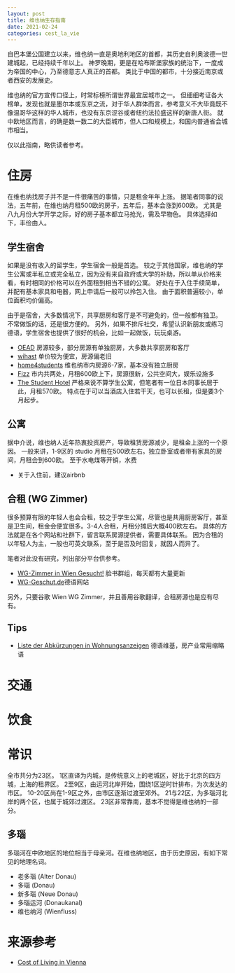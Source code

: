 ```yaml
---
layout: post
title: 维也纳生存指南
date: 2021-02-24
categories: cest_la_vie
---
```


自巴本堡公国建立以来，维也纳一直是奥地利地区的首都，其历史自利奥波德一世建城起，已经持续千年以上。
神罗晚期，更是在哈布斯堡家族的统治下，一度成为帝国的中心，乃至德意志人真正的首都。
类比于中国的都市，十分接近南京或者西安的发展史。

维也纳的官方宣传口径上，时常标榜所谓世界最宜居城市之一。
但细细考证各大榜单，发现也就是墨尔本或东京之流，对于华人群体而言，参考意义不大毕竟既不像温哥华这样的华人城市，也没有东京涩谷或者纽约法拉盛这样的新唐人街。
就中欧地区而言，的确是数一数二的大臣城市，但人口和规模上，和国内普通省会城市相当。

仅以此指南，略供读者参考。

# 住房

在维也纳找房子并不是一件很痛苦的事情，只是租金年年上涨。
据笔者同事的说法，五年前，在维也纳月租500欧的房子，五年后，基本会涨到600欧。
尤其是八九月份大学开学之际，好的房子基本都立马抢光，需及早物色。
具体选择如下，丰俭由人。

## 学生宿舍

如果是没有收入的留学生，学生宿舍一般是首选。
较之于其他国家，维也纳的学生公寓或半私立或完全私立，因为没有来自政府或大学的补助，所以单从价格来看，有时相同的价格可以在外面租到相当不错的公寓。
好处在于入住手续简单，并配有基本家具和电器，网上申请后一般可以拎包入住。
由于面积普遍较小，单位面积均价偏高。

由于是宿舍，大多数情况下，共享厨房和客厅是不可避免的，但一般都有独卫。
不常做饭的话，还是很方便的。
另外，如果不排斥社交，希望认识新朋友或练习德语，学生宿舍也提供了很好的机会，比如一起做饭，玩玩桌游。

- [OEAD](https://housing.oead.at/) 房源较多，部分房源有单独厨房，大多数共享厨房和客厅
- [wihast](https://www.wihast.at/)
单价较为便宜，房源偏老旧
- [home4students](https://www.home4students.at/)
维也纳市内房源6-7家，基本没有独立厨房
- [Fizz](https://www.the-fizz.com/)
市内共两处，月租600欧上下，房源很新，公共空间大，娱乐设施多
- [The Student Hotel](https://www.thestudenthotel.com/vienna/)
严格来说不算学生公寓，但笔者有一位日本同事长居于此，月租570欧。
特点在于可以当酒店入住若干天，也可以长租，但是要3个月起步。

## 公寓

据中介说，维也纳人近年热衷投资房产，导致租赁房源减少，是租金上涨的一个原因。
一般来讲，1-9区的 studio 月租在500欧左右。独立卧室或者带有家具的房间，月租会到600欧。
至于水电煤等开销，水费

- 关于入住前，建议airbnb


## 合租 (WG Zimmer)

很多预算有限的年轻人也会合租，较之于学生公寓，尽管也是共用厨房客厅，甚至是卫生间，租金会便宜很多。3-4人合租，月租分摊后大概400欧左右。
具体的方法就是在各个网站和社群下，留言联系房源提供者，需要具体联系。
因为合租的以年轻人为主，一般也可英文联系，至于是否及时回复，就因人而异了。

笔者对此没有研究，列出部分平台供参考。

- [WG-Zimmer in Wien Gesucht!](https://www.facebook.com/groups/148562925298546/) 脸书群组，每天都有大量更新
- [WG-Geschut.de](https://www.wg-gesucht.de/)德语网站

另外，只要谷歌 Wien WG Zimmer，并且善用谷歌翻译，合租房源也是应有尽有。

## Tips

- [Liste der Abkürzungen in Wohnungsanzeigen](https://de.wikipedia.org/wiki/Liste_der_Abk%C3%BCrzungen_in_Wohnungsanzeigen) 德语维基，房产业常用缩略语

# 交通

# 饮食

# 常识

全市共分为23区。
1区直译为内城，是传统意义上的老城区，好比于北京的四方城，上海的租界区。
2至9区，由运河北岸开始，围绕1区逆时针排布，为次发达的市区。
10-20区尚在1-9区之外，由市区逐渐过渡至郊外。
21与22区，为多瑙河北岸的两个区，也属于城郊过渡区。
23区非常靠南，基本不觉得是维也纳的一部分。

## 多瑙
多瑙河在中欧地区的地位相当于母亲河。在维也纳地区，由于历史原因，有如下常见的地理名词。

- 老多瑙 (Alter Donau)
- 多瑙 (Donau)
- 新多瑙 (Neue Donau)
- 多瑙运河 (Donaukanal)
- 维也纳河 (Wienfluss)


# 来源参考

- [Cost of Living in Vienna](https://www.numbeo.com/cost-of-living/in/Vienna)
